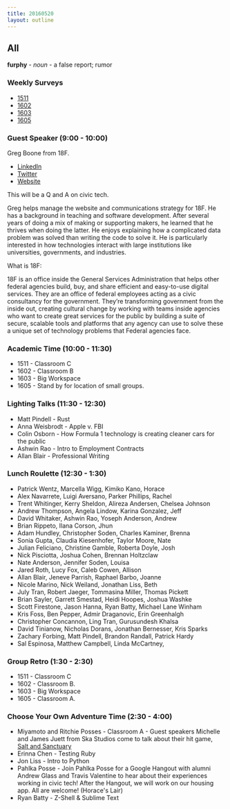```yaml
---
title: 20160520
layout: outline
---
```


## All

**furphy** - _noun_ - a false report; rumor

### Weekly Surveys

* [1511]()
* [1602]()
* [1603]()
* [1605]()

### Guest Speaker (9:00 - 10:00)

Greg Boone from 18F.

* [LinkedIn](https://www.linkedin.com/in/gregboone42)
* [Twitter](https://twitter.com/gboone42)
* [Website](http://greg.harmsboone.org/)

This will be a Q and A on civic tech.

Greg helps manage the website and communications strategy for 18F. He has a
background in teaching and software development. After several years of doing
a mix of making or supporting makers, he learned that he thrives when doing
the latter. He enjoys explaining how a complicated data problem was solved than
writing the code to solve it. He is particularly interested in how technologies
interact with large institutions like universities, governments, and industries.

What is 18F:

18F is an office inside the General Services Administration that helps other
federal agencies build, buy, and share efficient and easy-to-use digital
services. They are an office of federal employees acting as a civic consultancy
for the government. They’re transforming government from the inside out,
creating cultural change by working with teams inside agencies who want to
create great services for the public by building a suite of secure, scalable
tools and platforms that any agency can use to solve these a unique set of
technology problems that Federal agencies face.

### Academic Time (10:00 - 11:30)

* 1511 - Classroom C
* 1602 - Classroom B
* 1603 - Big Workspace
* 1605 - Stand by for location of small groups.


### Lighting Talks (11:30 - 12:30)

* Matt Pindell - Rust
* Anna Weisbrodt - Apple v. FBI
* Colin Osborn - How Formula 1 technology is creating cleaner cars for the public
* Ashwin Rao - Intro to Employment Contracts
* Allan Blair - Professional Writing

### Lunch Roulette (12:30 - 1:30)

* Patrick Wentz, Marcella Wigg, Kimiko Kano, Horace
* Alex Navarrete, Luigi Aversano, Parker Phillips, Rachel
* Trent Whitinger, Kerry Sheldon, Alireza Andersen, Chelsea Johnson
* Andrew Thompson, Angela Lindow, Karina Gonzalez, Jeff
* David Whitaker, Ashwin Rao, Yoseph Anderson, Andrew
* Brian Rippeto, Ilana Corson, Jhun
* Adam Hundley, Christopher Soden, Charles Kaminer, Brenna
* Sonia Gupta, Claudia Kiesenhofer, Taylor Moore, Nate
* Julian Feliciano, Christine Gamble, Roberta Doyle, Josh
* Nick Pisciotta, Joshua Cohen, Brennan Holtzclaw
* Nate Anderson, Jennifer Soden, Louisa
* Jared Roth, Lucy Fox, Caleb Cowen, Allison
* Allan Blair, Jeneve Parrish, Raphael Barbo, Joanne
* Nicole Marino, Nick Weiland, Jonathan Liss, Beth
* July Tran, Robert Jaeger, Tommasina Miller, Thomas Pickett
* Brian Sayler, Garrett Smestad, Heidi Hoopes, Joshua Washke
* Scott Firestone, Jason Hanna, Ryan Batty, Michael Lane Winham
* Kris Foss, Ben Pepper, Admir Draganovic, Erin Greenhalgh
* Christopher Concannon, Ling Tran, Gurusundesh Khalsa
* David Tinianow, Nicholas Dorans, Jonathan Bernesser, Kris Sparks
* Zachary Forbing, Matt Pindell, Brandon Randall, Patrick Hardy
* Sal Espinosa, Matthew Campbell, Linda McCartney,

### Group Retro (1:30 - 2:30)

* 1511 - Classroom C
* 1602 - Classroom B.
* 1603 - Big Workspace
* 1605 - Classroom A.


### Choose Your Own Adventure Time (2:30 - 4:00)

* Miyamoto and Ritchie Posses - Classroom A - Guest speakers Michelle and James Juett from
Ska Studios come to talk about their hit game,
[Salt and Sanctuary](http://ska-studios.com/salt/)
* Erinna Chen - Testing Ruby
* Jon Liss - Intro to Python
* Pahlka Posse - Join Pahlka Posse for a Google Hangout with alumni Andrew Glass and Travis Valentine to hear about their experiences working in civic tech! After the Hangout, we will work on our housing app. All are welcome! (Horace's Lair)
* Ryan Batty - Z-Shell & Sublime Text
